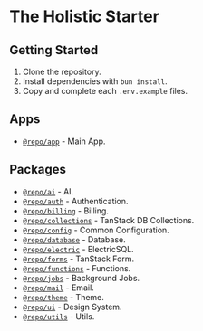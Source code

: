 # The Holistic Starter

## Getting Started

1. Clone the repository.
1. Install dependencies with `bun install`.
1. Copy and complete each `.env.example` files.

## Apps

- [`@repo/app`](apps/app/readme.md) - Main App.

## Packages

- [`@repo/ai`](packages/ai/readme.md) - AI.
- [`@repo/auth`](packages/auth/readme.md) - Authentication.
- [`@repo/billing`](packages/billing/readme.md) - Billing.
- [`@repo/collections`](packages/collections/readme.md) - TanStack DB Collections.
- [`@repo/config`](packages/config/readme.md) - Common Configuration.
- [`@repo/database`](packages/database/readme.md) - Database.
- [`@repo/electric`](packages/electric/readme.md) - ElectricSQL.
- [`@repo/forms`](packages/forms/readme.md) - TanStack Form.
- [`@repo/functions`](packages/functions/readme.md) - Functions.
- [`@repo/jobs`](packages/jobs/readme.md) - Background Jobs.
- [`@repo/mail`](packages/mail/readme.md) - Email.
- [`@repo/theme`](packages/theme/readme.md) - Theme.
- [`@repo/ui`](packages/ui/readme.md) - Design System.
- [`@repo/utils`](packages/utils/readme.md) - Utils.

